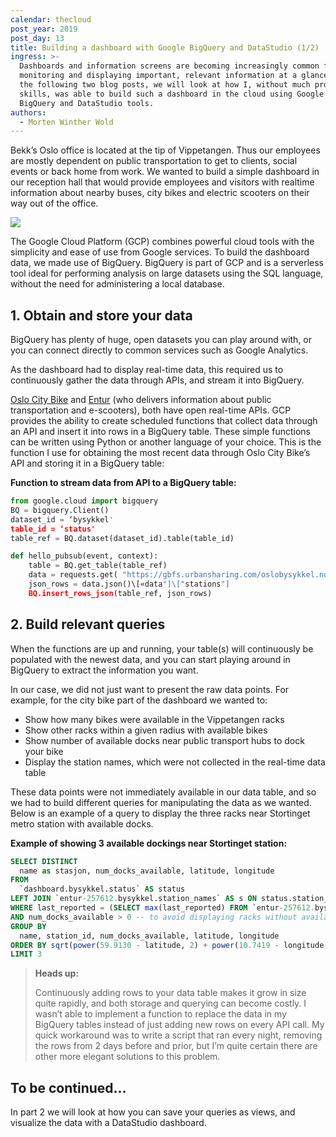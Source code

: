 ```yaml
---
calendar: thecloud
post_year: 2019
post_day: 13
title: Building a dashboard with Google BigQuery and DataStudio (1/2)
ingress: >-
  Dashboards and information screens are becoming increasingly common for
  monitoring and displaying important, relevant information at a glance. Over
  the following two blog posts, we will look at how I, without much programming
  skills, was able to build such a dashboard in the cloud using Google’s
  BigQuery and DataStudio tools.
authors:
  - Morten Winther Wold
---
```

Bekk’s Oslo office is located at the tip of Vippetangen. Thus our employees are mostly dependent on public transportation to get to clients, social events or back home from work. We wanted to build a simple dashboard in our reception hall that would provide employees and visitors with realtime information about nearby buses, city bikes and electric scooters on their way out of the office.

![](/assets/dashboard.png)

The Google Cloud Platform (GCP) combines powerful cloud tools with the simplicity and ease of use from Google services. To build the dashboard data, we made use of BigQuery. BigQuery is part of GCP and is a serverless tool ideal for performing analysis on large datasets using the SQL language, without the need for administering a local database.

## 1. Obtain and store your data

BigQuery has plenty of huge, open datasets you can play around with, or you can connect directly to common services such as Google Analytics. 

As the dashboard had to display real-time data, this required us to continuously gather the data through APIs, and stream it into BigQuery.

[Oslo City Bike](https://oslobysykkel.no/apne-data/sanntid) and [Entur](https://developer.entur.org/pages-intro-overview) (who delivers information about public transportation and e-scooters), both have open real-time APIs. GCP provides the ability to create scheduled functions that collect data through an API and insert it into rows in a BigQuery table. These simple functions can be written using Python or another language of your choice. This is the function I use for obtaining the most recent data through Oslo City Bike’s API and storing it in a BigQuery table:

**Function to stream data from API to a BigQuery table:**

```python
from google.cloud import bigquery
BQ = bigquery.Client()
dataset_id = ‘bysykkel'
table_id = ‘status' 
table_ref = BQ.dataset(dataset_id).table(table_id)

def hello_pubsub(event, context):
    table = BQ.get_table(table_ref)
    data = requests.get( "https://gbfs.urbansharing.com/oslobysykkel.no/station_status.json")
    json_rows = data.json()\[«data"]\["stations"]
    BQ.insert_rows_json(table_ref, json_rows)
```

## 2. Build relevant queries

When the functions are up and running, your table(s) will continuously be populated with the newest data, and you can start playing around in BigQuery to extract the information you want.

In our case, we did not just want to present the raw data points. For example, for the city bike part of the dashboard we wanted to:

* Show how many bikes were available in the Vippetangen racks
* Show other racks within a given radius with available bikes
* Show number of available docks near public transport hubs to dock your bike
* Display the station names, which were not collected in the real-time data table

These data points were not immediately available in our data table, and so we had to build different queries for manipulating the data as we wanted. Below is an example of a query to display the three racks near Stortinget metro station with available docks.

**Example of showing 3 available dockings near Stortinget station:**

```sql
SELECT DISTINCT
  name as stasjon, num_docks_available, latitude, longitude
FROM
  `dashboard.bysykkel.status` AS status
LEFT JOIN `entur-257612.bysykkel.station_names` AS s ON status.station_id = s.id -- to get the names of the stations stored in another table
WHERE last_reported = (SELECT max(last_reported) FROM `entur-257612.bysykkel.status`) -- to get the last reported status
AND num_docks_available > 0 -- to avoid displaying racks without available docks
GROUP BY
  name, station_id, num_docks_available, latitude, longitude
ORDER BY sqrt(power(59.9130 - latitude, 2) + power(10.7419 - longitude, 2)) -- the euclidian distance from Stortinget station
LIMIT 3
```

> **Heads up:**
>
> Continuously adding rows to your data table makes it grow in size quite rapidly, and both storage and querying can become costly. I wasn’t able to implement a function to replace the data in my BigQuery tables instead of just adding new rows on every API call. My quick workaround was to write a script that ran every night, removing the rows from 2 days before and prior, but I’m quite certain there are other more elegant solutions to this problem.

## To be continued...

In part 2 we will look at how you can save your queries as views, and visualize the data with a DataStudio dashboard.
